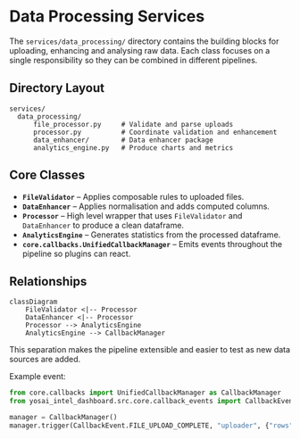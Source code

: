 # Data Processing Services

The `services/data_processing/` directory contains the building blocks for uploading, enhancing and analysing raw data.  Each class focuses on a single responsibility so they can be combined in different pipelines.

## Directory Layout

```
services/
  data_processing/
      file_processor.py     # Validate and parse uploads
      processor.py          # Coordinate validation and enhancement
      data_enhancer/        # Data enhancer package
      analytics_engine.py   # Produce charts and metrics
```

## Core Classes

- **`FileValidator`** – Applies composable rules to uploaded files.
- **`DataEnhancer`** – Applies normalisation and adds computed columns.
- **`Processor`** – High level wrapper that uses `FileValidator` and `DataEnhancer` to produce a clean dataframe.
- **`AnalyticsEngine`** – Generates statistics from the processed dataframe.
- **``core.callbacks.UnifiedCallbackManager``** – Emits events throughout the pipeline so plugins can react.

## Relationships

```mermaid
classDiagram
    FileValidator <|-- Processor
    DataEnhancer <|-- Processor
    Processor --> AnalyticsEngine
    AnalyticsEngine --> CallbackManager
```

This separation makes the pipeline extensible and easier to test as new data sources are added.

Example event:
```python
from core.callbacks import UnifiedCallbackManager as CallbackManager
from yosai_intel_dashboard.src.core.callback_events import CallbackEvent

manager = CallbackManager()
manager.trigger(CallbackEvent.FILE_UPLOAD_COMPLETE, "uploader", {"rows": len(df)})
```
